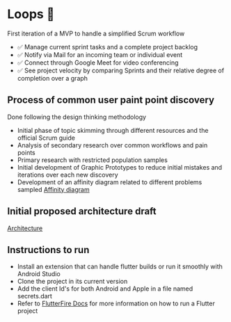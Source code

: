 # Loops 🔁

First iteration of a MVP to handle a simplified Scrum workflow

- ✅ Manage current sprint tasks and a complete project backlog
- ✅ Notify via Mail for an incoming team or individual event
- ✅ Connect through Google Meet for video conferencing
- ✅ See project velocity by comparing Sprints and their relative degree of completion over a graph

## Process of common user paint point discovery

Done following the design thinking methodology

- Initial phase of topic skimming through different resources and the official Scrum guide
- Analysis of secondary research over common workflows and pain points
- Primary research with restricted population samples
- Initial development of Graphic Prototypes to reduce initial mistakes and iterations over each new discovery
- Development of an affinity diagram related to different problems sampled
  [Affinity diagram](./static_resources/affinity_diagram.png)

## Initial proposed architecture draft

  [Architecture](./static_resources/proposed_architecture.png)


## Instructions to run

- Install an extension that can handle flutter builds or run it smoothly with Android Studio
- Clone the project in its current version
- Add the client Id's for both Android and Apple in a file named secrets.dart
- Refer to [FlutterFire Docs](https://firebase.google.com/docs/guides) for more information on how to run a Flutter project
